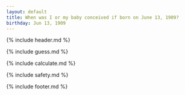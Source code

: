 ```yaml
---
layout: default
title: When was I or my baby conceived if born on June 13, 1909?
birthday: Jun 13, 1909
---
```


{% include header.md %}

{% include guess.md %}

{% include calculate.md %}

{% include safety.md %}

{% include footer.md %}




